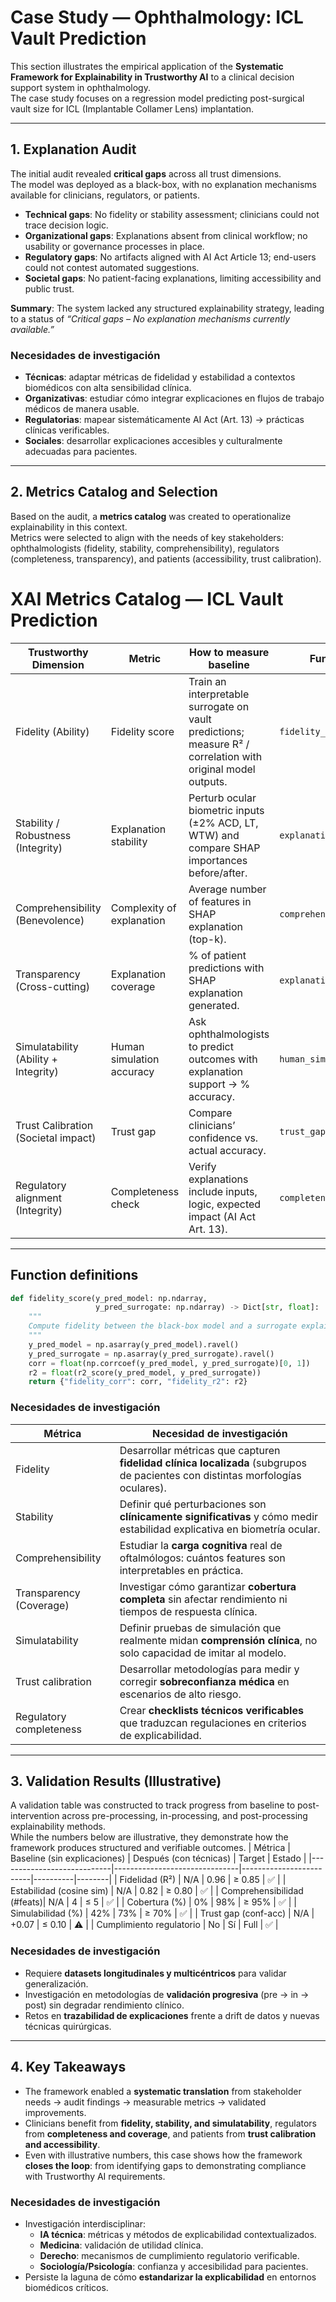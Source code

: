 # Case Study — Ophthalmology: ICL Vault Prediction

This section illustrates the empirical application of the **Systematic Framework for Explainability in Trustworthy AI** to a clinical decision support system in ophthalmology.  
The case study focuses on a regression model predicting post-surgical vault size for ICL (Implantable Collamer Lens) implantation.

---

## 1. Explanation Audit

The initial audit revealed **critical gaps** across all trust dimensions.  
The model was deployed as a black-box, with no explanation mechanisms available for clinicians, regulators, or patients.  

- **Technical gaps**: No fidelity or stability assessment; clinicians could not trace decision logic.  
- **Organizational gaps**: Explanations absent from clinical workflow; no usability or governance processes in place.  
- **Regulatory gaps**: No artifacts aligned with AI Act Article 13; end-users could not contest automated suggestions.  
- **Societal gaps**: No patient-facing explanations, limiting accessibility and public trust.  

**Summary**: The system lacked any structured explainability strategy, leading to a status of *“Critical gaps – No explanation mechanisms currently available.”*  

### Necesidades de investigación
- **Técnicas**: adaptar métricas de fidelidad y estabilidad a contextos biomédicos con alta sensibilidad clínica.  
- **Organizativas**: estudiar cómo integrar explicaciones en flujos de trabajo médicos de manera usable.  
- **Regulatorias**: mapear sistemáticamente AI Act (Art. 13) → prácticas clínicas verificables.  
- **Sociales**: desarrollar explicaciones accesibles y culturalmente adecuadas para pacientes.  

---

## 2. Metrics Catalog and Selection

Based on the audit, a **metrics catalog** was created to operationalize explainability in this context.  
Metrics were selected to align with the needs of key stakeholders: ophthalmologists (fidelity, stability, comprehensibility), regulators (completeness, transparency), and patients (accessibility, trust calibration).

# XAI Metrics Catalog — ICL Vault Prediction

| Trustworthy Dimension | Metric | How to measure baseline | Function reference | Suggested Target |
|---|---|---|---|---|
| Fidelity (Ability) | Fidelity score | Train an interpretable surrogate on vault predictions; measure R² / correlation with original model outputs. | `fidelity_score(...)` | ≥ 0.85 |
| Stability / Robustness (Integrity) | Explanation stability | Perturb ocular biometric inputs (±2% ACD, LT, WTW) and compare SHAP importances before/after. | `explanation_stability(...)` | ≥ 0.80 |
| Comprehensibility (Benevolence) | Complexity of explanation | Average number of features in SHAP explanation (top-k). | `comprehensibility(...)` | ≤ 5 |
| Transparency (Cross-cutting) | Explanation coverage | % of patient predictions with SHAP explanation generated. | `explanation_coverage(...)` | ≥ 95% |
| Simulatability (Ability + Integrity) | Human simulation accuracy | Ask ophthalmologists to predict outcomes with explanation support → % accuracy. | `human_simulation_accuracy(...)` | ≥ 70% |
| Trust Calibration (Societal impact) | Trust gap | Compare clinicians’ confidence vs. actual accuracy. | `trust_gap(...)` | \|gap\| ≤ 0.10 |
| Regulatory alignment (Integrity) | Completeness check | Verify explanations include inputs, logic, expected impact (AI Act Art. 13). | `completeness_check(...)` | Full compliance |


---

## Function definitions

```python
def fidelity_score(y_pred_model: np.ndarray,
                   y_pred_surrogate: np.ndarray) -> Dict[str, float]:
    """
    Compute fidelity between the black-box model and a surrogate explainer.
    """
    y_pred_model = np.asarray(y_pred_model).ravel()
    y_pred_surrogate = np.asarray(y_pred_surrogate).ravel()
    corr = float(np.corrcoef(y_pred_model, y_pred_surrogate)[0, 1])
    r2 = float(r2_score(y_pred_model, y_pred_surrogate))
    return {"fidelity_corr": corr, "fidelity_r2": r2}
```

### Necesidades de investigación
| Métrica | Necesidad de investigación |
|---------|-----------------------------|
| Fidelity | Desarrollar métricas que capturen **fidelidad clínica localizada** (subgrupos de pacientes con distintas morfologías oculares). |
| Stability | Definir qué perturbaciones son **clínicamente significativas** y cómo medir estabilidad explicativa en biometría ocular. |
| Comprehensibility | Estudiar la **carga cognitiva** real de oftalmólogos: cuántos features son interpretables en práctica. |
| Transparency (Coverage) | Investigar cómo garantizar **cobertura completa** sin afectar rendimiento ni tiempos de respuesta clínica. |
| Simulatability | Definir pruebas de simulación que realmente midan **comprensión clínica**, no solo capacidad de imitar al modelo. |
| Trust calibration | Desarrollar metodologías para medir y corregir **sobreconfianza médica** en escenarios de alto riesgo. |
| Regulatory completeness | Crear **checklists técnicos verificables** que traduzcan regulaciones en criterios de explicabilidad. |

---

## 3. Validation Results (Illustrative)

A validation table was constructed to track progress from baseline to post-intervention across pre-processing, in-processing, and post-processing explainability methods.  
While the numbers below are illustrative, they demonstrate how the framework produces structured and verifiable outcomes.
| Métrica                   | Baseline (sin explicaciones) | Después (con técnicas) | Target   | Estado |
|----------------------------|-------------------------------|-------------------------|----------|--------|
| Fidelidad (R²)             | N/A                           | 0.96                    | ≥ 0.85   | ✅      |
| Estabilidad (cosine sim)   | N/A                           | 0.82                    | ≥ 0.80   | ✅      |
| Comprehensibilidad (#feats)| N/A                           | 4                       | ≤ 5      | ✅      |
| Cobertura (%)              | 0%                            | 98%                     | ≥ 95%    | ✅      |
| Simulabilidad (%)          | 42%                           | 73%                     | ≥ 70%    | ✅      |
| Trust gap (conf-acc)       | N/A                           | +0.07                   | ≤ 0.10   | ⚠️      |
| Cumplimiento regulatorio   | No                            | Sí                      | Full     | ✅      |

### Necesidades de investigación
- Requiere **datasets longitudinales y multicéntricos** para validar generalización.  
- Investigación en metodologías de **validación progresiva** (pre → in → post) sin degradar rendimiento clínico.  
- Retos en **trazabilidad de explicaciones** frente a drift de datos y nuevas técnicas quirúrgicas.  

---

## 4. Key Takeaways

- The framework enabled a **systematic translation** from stakeholder needs → audit findings → measurable metrics → validated improvements.  
- Clinicians benefit from **fidelity, stability, and simulatability**, regulators from **completeness and coverage**, and patients from **trust calibration and accessibility**.  
- Even with illustrative numbers, this case shows how the framework **closes the loop**: from identifying gaps to demonstrating compliance with Trustworthy AI requirements.  

### Necesidades de investigación
- Investigación interdisciplinar:  
  - **IA técnica**: métricas y métodos de explicabilidad contextualizados.  
  - **Medicina**: validación de utilidad clínica.  
  - **Derecho**: mecanismos de cumplimiento regulatorio verificable.  
  - **Sociología/Psicología**: confianza y accesibilidad para pacientes.  
- Persiste la laguna de cómo **estandarizar la explicabilidad** en entornos biomédicos críticos.  
